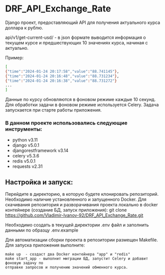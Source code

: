 # DRF_API_Exchange_Rate 

Django проект, предоставляющий API для получения актуального курса доллара к рублю.

api/v1/get-current-usd/ - в json формате выводится информация о текущем курсе и предшествующих
10 значениях курса, начиная с актуально. 

Пример:
```bash
[
{"time":"2024-01-24 20:17:58","value":"88.741145"},
{"time":"2024-01-24 20:16:48","value":"88.731234"},
{"time":"2024-01-24 20:16:38","value":"88.731272"}
...
]
```

Данные по курсу обновляются в фоновом режиме каждые 10 секунд. Для обработки задачи
в фоновом режиме используется Celery. Задача запускается при старте работы приложения.

### В данном проекте использовались следующие инструменты:

- python v3.11
- django v5.0.1
- djangorestframework v3.14
- celery v5.3.6
- redis v5.0.1
- requests v2.31

## Настройка и запуск:

Перейдите в директорию, в которую будете клонировать репозиторий. 
Необходимо наличие установленного и запущенного Docker.
Для скачивания репозитория и разворачивания проекта локально в docker контейнере 
(создание БД, запуск приложения):
git clone https://github.com/Vladimir-Ivanov-92/DRF_API_Exchange_Rate.git

Необходимо создать в текущей директории .env файл 
и заполнить данными по образцу .env.example

Для автоматизации сборки проекта в репозитории размещен Makefile. Для запуска приложения
выполните: 

```
make up  - создаст два Docker контейнера "app" и "redis"
make start_app - выполнит миграции БД, запустит Celery и добавит фоновую задачу по 
отправке запросов и получению значений обменного курса.
```

